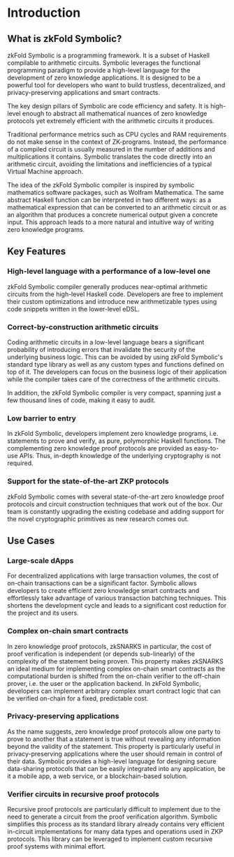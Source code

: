 # Introduction

## What is zkFold Symbolic?

zkFold Symbolic is a programming framework. It is a subset of Haskell compilable to arithmetic circuits. Symbolic leverages the functional programming paradigm to provide a high-level language for the development of zero knowledge applications. It is designed to be a powerful tool for developers who want to build trustless, decentralized, and privacy-preserving applications and smart contracts.

The key design pillars of Symbolic are code efficiency and safety. It is high-level enough to abstract all mathematical nuances of zero knowledge protocols yet extremely efficient with the arithmetic circuits it produces.

Traditional performance metrics such as CPU cycles and RAM requirements do not make sense in the context of ZK-programs. Instead, the performance of a compiled circuit is usually measured in the number of additions and multiplications it contains. Symbolic translates the code directly into an arithmetic circuit, avoiding the limitations and inefficiencies of a typical Virtual Machine approach.

The idea of the zkFold Symbolic compiler is inspired by symbolic mathematics software packages, such as Wolfram Mathematica. The same abstract Haskell function can be interpreted in two different ways: as a mathematical expression that can be converted to an arithmetic circuit or as an algorithm that produces a concrete numerical output given a concrete input. This approach leads to a more natural and intuitive way of writing zero knowledge programs.

## Key Features

### High-level language with a performance of a low-level one
zkFold Symbolic compiler generally produces near-optimal arithmetic circuits from the high-level Haskell code. Developers are free to implement their custom optimizations and introduce new arithmetizable types using code snippets written in the lower-level eDSL.

### Correct-by-construction arithmetic circuits
Coding arithmetic circuits in a low-level language bears a significant probability of introducing errors that invalidate the security of the underlying business logic. This can be avoided by using zkFold Symbolic's standard type library as well as any custom types and functions defined on top of it. The developers can focus on the business logic of their application while the compiler takes care of the correctness of the arithmetic circuits.

In addition, the zkFold Symbolic compiler is very compact, spanning just a few thousand lines of code, making it easy to audit.

### Low barrier to entry
In zkFold Symbolic, developers implement zero knowledge programs, i.e. statements to prove and verify, as pure, polymorphic Haskell functions. The complementing zero knowledge proof protocols are provided as easy-to-use APIs. Thus, in-depth knowledge of the underlying cryptography is not required.

### Support for the state-of-the-art ZKP protocols
zkFold Symbolic comes with several state-of-the-art zero knowledge proof protocols and circuit construction techniques that work out of the box. Our team is constantly upgrading the existing codebase and adding support for the novel cryptographic primitives as new research comes out.

## Use Cases

### Large-scale dApps
For decentralized applications with large transaction volumes, the cost of on-chain transactions can be a significant factor. Symbolic allows developers to create efficient zero knowledge smart contracts and effortlessly take advantage of various transaction batching techniques. This shortens the development cycle and leads to a significant cost reduction for the project and its users.

### Complex on-chain smart contracts
In zero knowledge proof protocols, zkSNARKS in particular, the cost of proof verification is independent (or depends sub-linearly) of the complexity of the statement being proven. This property makes zkSNARKS an ideal medium for implementing complex on-chain smart contracts as the computational burden is shifted from the on-chain verifier to the off-chain prover, i.e. the user or the application backend. In zkFold Symbolic, developers can implement arbitrary complex smart contract logic that can be verified on-chain for a fixed, predictable cost.

### Privacy-preserving applications
As the name suggests, zero knowledge proof protocols allow one party to prove to another that a statement is true without revealing any information beyond the validity of the statement. This property is particularly useful in privacy-preserving applications where the user should remain in control of their data. Symbolic provides a high-level language for designing secure data-sharing protocols that can be easily integrated into any application, be it a mobile app, a web service, or a blockchain-based solution.

### Verifier circuits in recursive proof protocols
Recursive proof protocols are particularly difficult to implement due to the need to generate a circuit from the proof verification algorithm. Symbolic simplifies this process as its standard library already contains very efficient in-circuit implementations for many data types and operations used in ZKP protocols. This library can be leveraged to implement custom recursive proof systems with minimal effort.
